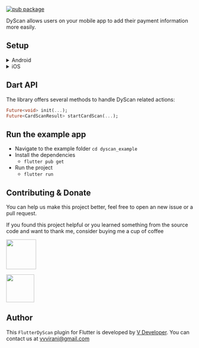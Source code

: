 [![pub package](https://img.shields.io/pub/v/flutter_dyscan.svg)](https://pub.dartlang.org/packages/flutter_dyscan)

DyScan allows users on your mobile app to add their payment information more easily.

## Setup

<details>
<summary>Android</summary>

This plugin requires several changes to be able to work on Android devices. Please make sure you follow all these steps:

1. Use Android 5.0 (API level 21) and above
2. Use Kotlin version 1.5.0 and above

The easiest way to integrate DyScan is by using our Nexus repository, which is covered in this guide.

In the project-level `build.gradle` add the Dyneti Maven repository (credentials provided during integration):

```gradle
allprojects {
    repositories {
        // Other repositories are here
        maven {
            credentials  {
                username = "nexusUsername"
                password = "nexusPassword"
            }
            url "https://nexus.dyneti.com/repository/maven-releases/"
            authentication {
                basic(BasicAuthentication)
            }
        }
    }
}
```

**Camera features support**

By default, DyScan uses `uses-feature` tags in its `AndroidManifest.xml` file to filter out devices that don't support the required camera features. This filtering affects the host app's supported device count in Google Play.
You can override this filtering by adding the below lines into your `AndroidManifest.xml` manifest tag section:

```xml
<manifest xmlns:android="http://schemas.android.com/apk/res/android"
    xmlns:tools="http://schemas.android.com/tools">
    ...
    <uses-permission android:name="android.permission.CAMERA" />

    <uses-feature android:name="android.hardware.camera" android:required="false" tools:replace="required" />
    <uses-feature android:name="android.hardware.camera.autofocus" android:required="false" tools:replace="required" />

    ...
</manifest>
```

</details>

<details>
<summary>iOS</summary>

Compatible with apps targeting iOS 12 or above.

To upgrade your iOS deployment target to `12.0`, you can either do so in Xcode under your Build Settings, or by modifying `IPHONEOS_DEPLOYMENT_TARGET` in your project.pbxproj directly.

You will also need to update in your Podfile:

```ruby
platform :ios, '13.0'
```


1. Add the following to your `Info.plist` file:

```plist
<key>NSCameraUsageDescription</key>
<string>To capture credit card details please grant camera access</string>
```

2. Follow the instructions below corresponding with your DyScan version to access the necessary repositories.

After getting the access token for Dyneti's repo access, open up your `Podfile` and above the target add this line:

```ruby
target 'Runner' do
  use_frameworks!
  use_modular_headers!
    
  # Add this line
  source 'https://dyscan@github.com/dyneti/dyscan-podspec.git'

end
```

Later when asked for a password for user "dyscan", paste the access token that provided by DyScan.

</details>

## Dart API

The library offers several methods to handle DyScan related actions:

```dart
Future<void> init(...);
Future<CardScanResult> startCardScan(...);
```

## Run the example app

- Navigate to the example folder `cd dyscan_example`
- Install the dependencies
  - `flutter pub get`
- Run the project
  - `flutter run`

## Contributing & Donate

You can help us make this project better, feel free to open an new issue or a pull request.

If you found this project helpful or you learned something from the source code and want to thank me, consider buying me a cup of coffee

<a href="https://www.buymeacoffee.com/vvvirani"><img src="https://cdn.buymeacoffee.com/buttons/v2/default-yellow.png" height="80"></a>

<a href="https://www.paypal.com/vvvirani"><img src="https://www.edigitalagency.com.au/wp-content/uploads/new-PayPal-Logo-horizontal-full-color-png.png" height="75"></a>

## Author

This `FlutterDyScan` plugin for Flutter is developed by [V Developer](https://github.com/vvvirani). You can contact us at <vvvirani@gmail.com>
